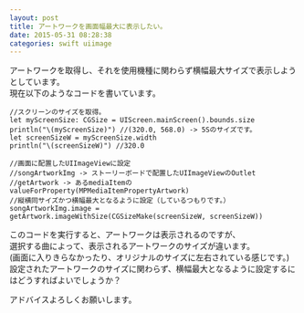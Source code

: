```yaml
---
layout: post
title: アートワークを画面幅最大に表示したい。
date: 2015-05-31 08:28:38
categories: swift uiimage
---
```

<p>アートワークを取得し、それを使用機種に関わらず横幅最大サイズで表示しようとしています。<br>
現在以下のようなコードを書いています。</p>

<pre><code>//スクリーンのサイズを取得。
let myScreenSize: CGSize = UIScreen.mainScreen().bounds.size
println("\(myScreenSize)") //(320.0, 568.0) -&gt; 5Sのサイズです。
let screenSizeW = myScreenSize.width
println("\(screenSizeW)") //320.0

//画面に配置したUIImageViewに設定
//songArtworkImg -&gt; ストーリーボードで配置したUIImageViewのOutlet
//getArtwork -&gt; あるmediaItemのvalueForProperty(MPMediaItemPropertyArtwork)
//縦横同サイズかつ横幅最大となるように設定（しているつもりです。）
songArtworkImg.image = getArtwork.imageWithSize(CGSizeMake(screenSizeW, screenSizeW))
</code></pre>

<p>このコードを実行すると、アートワークは表示されるのですが、<br>
選択する曲によって、表示されるアートワークのサイズが違います。<br>
(画面に入りきらなかったり、オリジナルのサイズに左右されている感じです。)<br>
設定されたアートワークのサイズに関わらず、横幅最大となるように設定するにはどうすればよいでしょうか？</p>

<p>アドバイスよろしくお願いします。</p>
